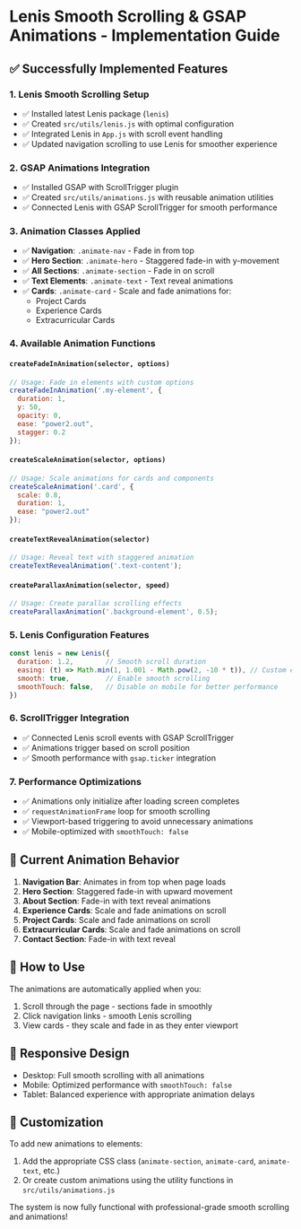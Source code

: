 # Lenis Smooth Scrolling & GSAP Animations - Implementation Guide

## ✅ Successfully Implemented Features

### 1. **Lenis Smooth Scrolling Setup**
- ✅ Installed latest Lenis package (`lenis`)
- ✅ Created `src/utils/lenis.js` with optimal configuration
- ✅ Integrated Lenis in `App.js` with scroll event handling
- ✅ Updated navigation scrolling to use Lenis for smoother experience

### 2. **GSAP Animations Integration**
- ✅ Installed GSAP with ScrollTrigger plugin
- ✅ Created `src/utils/animations.js` with reusable animation utilities
- ✅ Connected Lenis with GSAP ScrollTrigger for smooth performance

### 3. **Animation Classes Applied**
- ✅ **Navigation**: `.animate-nav` - Fade in from top
- ✅ **Hero Section**: `.animate-hero` - Staggered fade-in with y-movement
- ✅ **All Sections**: `.animate-section` - Fade in on scroll
- ✅ **Text Elements**: `.animate-text` - Text reveal animations
- ✅ **Cards**: `.animate-card` - Scale and fade animations for:
  - Project Cards
  - Experience Cards
  - Extracurricular Cards

### 4. **Available Animation Functions**

#### `createFadeInAnimation(selector, options)`
```javascript
// Usage: Fade in elements with custom options
createFadeInAnimation('.my-element', {
  duration: 1,
  y: 50,
  opacity: 0,
  ease: "power2.out",
  stagger: 0.2
});
```

#### `createScaleAnimation(selector, options)`
```javascript
// Usage: Scale animations for cards and components
createScaleAnimation('.card', {
  scale: 0.8,
  duration: 1,
  ease: "power2.out"
});
```

#### `createTextRevealAnimation(selector)`
```javascript
// Usage: Reveal text with staggered animation
createTextRevealAnimation('.text-content');
```

#### `createParallaxAnimation(selector, speed)`
```javascript
// Usage: Create parallax scrolling effects
createParallaxAnimation('.background-element', 0.5);
```

### 5. **Lenis Configuration Features**
```javascript
const lenis = new Lenis({
  duration: 1.2,        // Smooth scroll duration
  easing: (t) => Math.min(1, 1.001 - Math.pow(2, -10 * t)), // Custom easing
  smooth: true,         // Enable smooth scrolling
  smoothTouch: false,   // Disable on mobile for better performance
})
```

### 6. **ScrollTrigger Integration**
- ✅ Connected Lenis scroll events with GSAP ScrollTrigger
- ✅ Animations trigger based on scroll position
- ✅ Smooth performance with `gsap.ticker` integration

### 7. **Performance Optimizations**
- ✅ Animations only initialize after loading screen completes
- ✅ `requestAnimationFrame` loop for smooth scrolling
- ✅ Viewport-based triggering to avoid unnecessary animations
- ✅ Mobile-optimized with `smoothTouch: false`

## 🎯 Current Animation Behavior

1. **Navigation Bar**: Animates in from top when page loads
2. **Hero Section**: Staggered fade-in with upward movement
3. **About Section**: Fade-in with text reveal animations
4. **Experience Cards**: Scale and fade animations on scroll
5. **Project Cards**: Scale and fade animations on scroll
6. **Extracurricular Cards**: Scale and fade animations on scroll
7. **Contact Section**: Fade-in with text reveal

## 🚀 How to Use

The animations are automatically applied when you:
1. Scroll through the page - sections fade in smoothly
2. Click navigation links - smooth Lenis scrolling
3. View cards - they scale and fade in as they enter viewport

## 📱 Responsive Design
- Desktop: Full smooth scrolling with all animations
- Mobile: Optimized performance with `smoothTouch: false`
- Tablet: Balanced experience with appropriate animation delays

## 🔧 Customization

To add new animations to elements:
1. Add the appropriate CSS class (`animate-section`, `animate-card`, `animate-text`, etc.)
2. Or create custom animations using the utility functions in `src/utils/animations.js`

The system is now fully functional with professional-grade smooth scrolling and animations!
